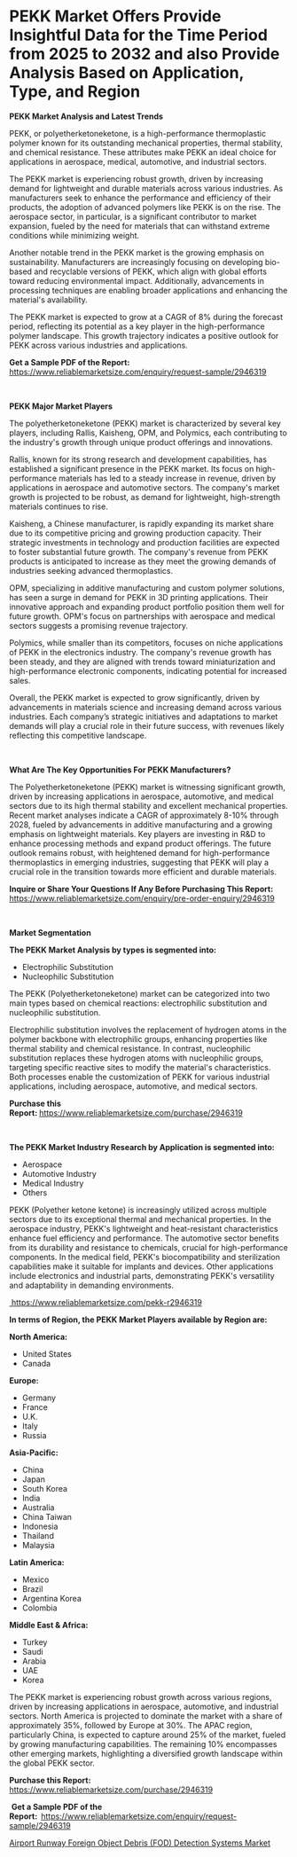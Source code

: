 <p><h1>PEKK Market Offers Provide Insightful Data for the Time Period from 2025 to 2032 and also Provide Analysis Based on Application, Type, and Region</h1></p><p><strong>PEKK Market Analysis and Latest Trends</strong></p>
<p><p>PEKK, or polyetherketoneketone, is a high-performance thermoplastic polymer known for its outstanding mechanical properties, thermal stability, and chemical resistance. These attributes make PEKK an ideal choice for applications in aerospace, medical, automotive, and industrial sectors.</p><p>The PEKK market is experiencing robust growth, driven by increasing demand for lightweight and durable materials across various industries. As manufacturers seek to enhance the performance and efficiency of their products, the adoption of advanced polymers like PEKK is on the rise. The aerospace sector, in particular, is a significant contributor to market expansion, fueled by the need for materials that can withstand extreme conditions while minimizing weight.</p><p>Another notable trend in the PEKK market is the growing emphasis on sustainability. Manufacturers are increasingly focusing on developing bio-based and recyclable versions of PEKK, which align with global efforts toward reducing environmental impact. Additionally, advancements in processing techniques are enabling broader applications and enhancing the material's availability.</p><p>The PEKK market is expected to grow at a CAGR of 8% during the forecast period, reflecting its potential as a key player in the high-performance polymer landscape. This growth trajectory indicates a positive outlook for PEKK across various industries and applications.</p></p>
<p><strong>Get a Sample PDF of the Report:&nbsp;</strong> <a href="https://www.reliablemarketsize.com/enquiry/request-sample/2946319?utm_campaign=3262&utm_medium=2&utm_source=Github&utm_content=ia&utm_term=11032025&utm_id=pekk">https://www.reliablemarketsize.com/enquiry/request-sample/2946319</a></p>
<p>&nbsp;</p>
<p><strong>PEKK Major Market Players</strong></p>
<p><p>The polyetherketoneketone (PEKK) market is characterized by several key players, including Rallis, Kaisheng, OPM, and Polymics, each contributing to the industry's growth through unique product offerings and innovations.</p><p>Rallis, known for its strong research and development capabilities, has established a significant presence in the PEKK market. Its focus on high-performance materials has led to a steady increase in revenue, driven by applications in aerospace and automotive sectors. The company's market growth is projected to be robust, as demand for lightweight, high-strength materials continues to rise.</p><p>Kaisheng, a Chinese manufacturer, is rapidly expanding its market share due to its competitive pricing and growing production capacity. Their strategic investments in technology and production facilities are expected to foster substantial future growth. The company's revenue from PEKK products is anticipated to increase as they meet the growing demands of industries seeking advanced thermoplastics.</p><p>OPM, specializing in additive manufacturing and custom polymer solutions, has seen a surge in demand for PEKK in 3D printing applications. Their innovative approach and expanding product portfolio position them well for future growth. OPM's focus on partnerships with aerospace and medical sectors suggests a promising revenue trajectory.</p><p>Polymics, while smaller than its competitors, focuses on niche applications of PEKK in the electronics industry. The company's revenue growth has been steady, and they are aligned with trends toward miniaturization and high-performance electronic components, indicating potential for increased sales.</p><p>Overall, the PEKK market is expected to grow significantly, driven by advancements in materials science and increasing demand across various industries. Each company’s strategic initiatives and adaptations to market demands will play a crucial role in their future success, with revenues likely reflecting this competitive landscape.</p></p>
<p>&nbsp;</p>
<p><strong>What Are The Key Opportunities For PEKK Manufacturers?</strong></p>
<p><p>The Polyetherketoneketone (PEKK) market is witnessing significant growth, driven by increasing applications in aerospace, automotive, and medical sectors due to its high thermal stability and excellent mechanical properties. Recent market analyses indicate a CAGR of approximately 8-10% through 2028, fueled by advancements in additive manufacturing and a growing emphasis on lightweight materials. Key players are investing in R&D to enhance processing methods and expand product offerings. The future outlook remains robust, with heightened demand for high-performance thermoplastics in emerging industries, suggesting that PEKK will play a crucial role in the transition towards more efficient and durable materials.</p></p>
<p><strong>Inquire or Share Your Questions If Any Before Purchasing This Report:</strong> <a href="https://www.reliablemarketsize.com/enquiry/pre-order-enquiry/2946319?utm_campaign=3262&utm_medium=2&utm_source=Github&utm_content=ia&utm_term=11032025&utm_id=pekk">https://www.reliablemarketsize.com/enquiry/pre-order-enquiry/2946319</a></p>
<p>&nbsp;</p>
<p><strong>Market Segmentation</strong></p>
<p><strong>The PEKK Market Analysis by types is segmented into:</strong></p>
<p><ul><li>Electrophilic Substitution</li><li>Nucleophilic Substitution</li></ul></p>
<p><p>The PEKK (Polyetherketoneketone) market can be categorized into two main types based on chemical reactions: electrophilic substitution and nucleophilic substitution. </p><p>Electrophilic substitution involves the replacement of hydrogen atoms in the polymer backbone with electrophilic groups, enhancing properties like thermal stability and chemical resistance. In contrast, nucleophilic substitution replaces these hydrogen atoms with nucleophilic groups, targeting specific reactive sites to modify the material's characteristics. Both processes enable the customization of PEKK for various industrial applications, including aerospace, automotive, and medical sectors.</p></p>
<p><strong>Purchase this Report:&nbsp;</strong><a href="https://www.reliablemarketsize.com/purchase/2946319?utm_campaign=3262&utm_medium=2&utm_source=Github&utm_content=ia&utm_term=11032025&utm_id=pekk">https://www.reliablemarketsize.com/purchase/2946319</a></p>
<p>&nbsp;</p>
<p><strong>The PEKK Market Industry Research by Application is segmented into:</strong></p>
<p><ul><li>Aerospace</li><li>Automotive Industry</li><li>Medical Industry</li><li>Others</li></ul></p>
<p><p>PEKK (Polyether ketone ketone) is increasingly utilized across multiple sectors due to its exceptional thermal and mechanical properties. In the aerospace industry, PEKK's lightweight and heat-resistant characteristics enhance fuel efficiency and performance. The automotive sector benefits from its durability and resistance to chemicals, crucial for high-performance components. In the medical field, PEKK's biocompatibility and sterilization capabilities make it suitable for implants and devices. Other applications include electronics and industrial parts, demonstrating PEKK's versatility and adaptability in demanding environments.</p></p>
<p><a href="https://www.reliablemarketsize.com/pekk-r2946319?utm_campaign=3262&utm_medium=2&utm_source=Github&utm_content=ia&utm_term=11032025&utm_id=pekk">&nbsp;https://www.reliablemarketsize.com/pekk-r2946319</a></p>
<p><strong>In terms of Region, the PEKK Market Players available by Region are:</strong></p>
<p>
    <p> <strong> North America: </strong>
        <ul>
            <li>United States</li>
            <li>Canada</li>
        </ul>
        </p> 
    <p> <strong> Europe: </strong>
        <ul>
            <li>Germany</li>
            <li>France</li>
            <li>U.K.</li>
            <li>Italy</li>
            <li>Russia</li>
        </ul>
        </p> 
    <p> <strong> Asia-Pacific: </strong>
        <ul>
            <li>China</li>
            <li>Japan</li>
            <li>South Korea</li>
            <li>India</li>
            <li>Australia</li>
            <li>China Taiwan</li>
            <li>Indonesia</li>
            <li>Thailand</li>
            <li>Malaysia</li>
        </ul>
        </p> 
    <p> <strong> Latin America: </strong>
        <ul>
            <li>Mexico</li>
            <li>Brazil</li>
            <li>Argentina Korea</li>
            <li>Colombia</li>
        </ul>
        </p> 
    <p> <strong> Middle East & Africa: </strong>
        <ul>
            <li>Turkey</li>
            <li>Saudi</li>
            <li>Arabia</li>
            <li>UAE</li>
            <li>Korea</li>
        </ul>
    </p>
    </p>
<p><p>The PEKK market is experiencing robust growth across various regions, driven by increasing applications in aerospace, automotive, and industrial sectors. North America is projected to dominate the market with a share of approximately 35%, followed by Europe at 30%. The APAC region, particularly China, is expected to capture around 25% of the market, fueled by growing manufacturing capabilities. The remaining 10% encompasses other emerging markets, highlighting a diversified growth landscape within the global PEKK sector.</p></p>
<p><strong>Purchase this Report: </strong><a href="https://www.reliablemarketsize.com/purchase/2946319?utm_campaign=3262&utm_medium=2&utm_source=Github&utm_content=ia&utm_term=11032025&utm_id=pekk">https://www.reliablemarketsize.com/purchase/2946319</a></p>
<p>&nbsp;<strong>Get a Sample PDF of the Report:&nbsp;&nbsp;</strong><a href="https://www.reliablemarketsize.com/enquiry/request-sample/2946319?utm_campaign=3262&utm_medium=2&utm_source=Github&utm_content=ia&utm_term=11032025&utm_id=pekk">https://www.reliablemarketsize.com/enquiry/request-sample/2946319</a></p>
<p><strong></strong></p>
<p><p><a href="https://github.com/blauetrelawz/Market-Research-Report-List-1/blob/main/airport-runway-foreign-object-debris-fod-detection-systems-market.md?utm_campaign=3262&utm_medium=2&utm_source=Github&utm_content=ia&utm_term=11032025&utm_id=pekk">Airport Runway Foreign Object Debris (FOD) Detection Systems Market</a></p></p>